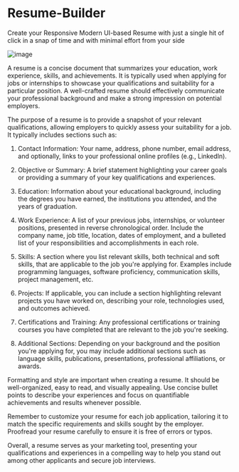 # Resume-Builder
Create your Responsive Modern UI-based Resume with just a single hit of click in a snap of time and with minimal effort from your side 


![image](https://github.com/MONISH-JODHA/Resume-Builder/assets/104707700/bff1e96c-1f32-464f-bce8-8835ce42d56e)


A resume is a concise document that summarizes your education, work experience, skills, and achievements. It is typically used when applying for jobs or internships to showcase your qualifications and suitability for a particular position. A well-crafted resume should effectively communicate your professional background and make a strong impression on potential employers.

The purpose of a resume is to provide a snapshot of your relevant qualifications, allowing employers to quickly assess your suitability for a job. It typically includes sections such as:

1. Contact Information: Your name, address, phone number, email address, and optionally, links to your professional online profiles (e.g., LinkedIn).

2. Objective or Summary: A brief statement highlighting your career goals or providing a summary of your key qualifications and experiences.

3. Education: Information about your educational background, including the degrees you have earned, the institutions you attended, and the years of graduation.

4. Work Experience: A list of your previous jobs, internships, or volunteer positions, presented in reverse chronological order. Include the company name, job title, location, dates of employment, and a bulleted list of your responsibilities and accomplishments in each role.

5. Skills: A section where you list relevant skills, both technical and soft skills, that are applicable to the job you're applying for. Examples include programming languages, software proficiency, communication skills, project management, etc.

6. Projects: If applicable, you can include a section highlighting relevant projects you have worked on, describing your role, technologies used, and outcomes achieved.

7. Certifications and Training: Any professional certifications or training courses you have completed that are relevant to the job you're seeking.

8. Additional Sections: Depending on your background and the position you're applying for, you may include additional sections such as language skills, publications, presentations, professional affiliations, or awards.

Formatting and style are important when creating a resume. It should be well-organized, easy to read, and visually appealing. Use concise bullet points to describe your experiences and focus on quantifiable achievements and results whenever possible.

Remember to customize your resume for each job application, tailoring it to match the specific requirements and skills sought by the employer. Proofread your resume carefully to ensure it is free of errors or typos.

Overall, a resume serves as your marketing tool, presenting your qualifications and experiences in a compelling way to help you stand out among other applicants and secure job interviews.
